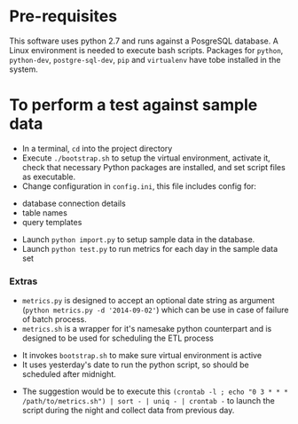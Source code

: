 # Pre-requisites
This software uses python 2.7 and runs against a PosgreSQL database.
A Linux environment is needed to execute bash scripts.
Packages for `python`, `python-dev`, `postgre-sql-dev`, `pip` and `virtualenv` have tobe installed in the system.

# To perform a test against sample data
* In a terminal, `cd` into the project directory
* Execute `./bootstrap.sh` to setup the virtual environment, activate it, check that necessary Python packages are installed, and set script files as executable.
* Change configuration in `config.ini`, this file includes config for:
 - database connection details
 - table names
 - query templates
* Launch `python import.py` to setup sample data in the database.
* Launch `python test.py` to run metrics for each day in the sample data set

### Extras
* `metrics.py` is designed to accept an optional date string as argument (`python metrics.py -d '2014-09-02'`) which can be use in case of failure of batch process.
* `metrics.sh` is a wrapper for it's namesake python counterpart and is designed to be used for scheduling the ETL process
 - It invokes `bootstrap.sh` to make sure virtual environment is active
 - It uses yesterday's date to run the python script, so should be scheduled after midnight.
* The suggestion would be to execute this `(crontab -l ; echo "0 3 * * * /path/to/metrics.sh") | sort - | uniq - | crontab -` to launch the script during the night and collect data from previous day.
 





